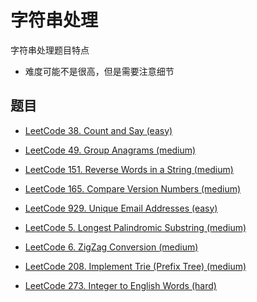 # 字符串处理

字符串处理题目特点

- 难度可能不是很高，但是需要注意细节

## 题目

- [LeetCode 38. Count and Say (easy)](https://github.com/muyids/leetcode/blob/master/algorithms/1-100/38.count-and-say.md)

- [LeetCode 49. Group Anagrams (medium)](https://github.com/muyids/leetcode/blob/master/algorithms/1-100/49.group-anagrams.md)

- [LeetCode 151. Reverse Words in a String (medium)](https://github.com/muyids/leetcode/blob/master/algorithms/101-200/151.reverse-words-in-a-string.md)

- [LeetCode 165. Compare Version Numbers (medium)](https://github.com/muyids/leetcode/blob/master/algorithms/101-200/165.compare-version-numbers.md)

- [LeetCode 929. Unique Email Addresses (easy)](https://github.com/muyids/leetcode/blob/master/algorithms/901-1000/929.unique-email-addresses.md)

- [LeetCode 5. Longest Palindromic Substring (medium)](https://github.com/muyids/leetcode/blob/master/algorithms/1-100/5.longest-palindromic-substring.md)

- [LeetCode 6. ZigZag Conversion (medium)](https://github.com/muyids/leetcode/blob/master/algorithms/1-100/6.zigzag-conversion.md)

- [LeetCode 208. Implement Trie (Prefix Tree) (medium)](https://github.com/muyids/leetcode/blob/master/algorithms/201-300/208.implement-trie-prefix-tree.md)

- [LeetCode 273. Integer to English Words (hard)](https://github.com/muyids/leetcode/blob/master/algorithms/201-300/273.integer-to-english-words.md)

